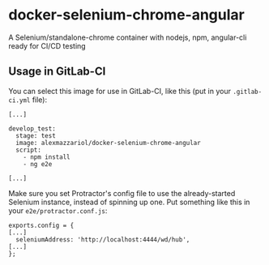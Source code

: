 # docker-selenium-chrome-angular
A Selenium/standalone-chrome container with nodejs, npm, angular-cli ready for CI/CD testing

## Usage in GitLab-CI
You can select this image for use in GitLab-CI, like this (put in your `.gitlab-ci.yml` file):
```
[...]

develop_test:
  stage: test
  image: alexmazzariol/docker-selenium-chrome-angular
  script:
    - npm install
    - ng e2e

[...]
```

Make sure you set Protractor's config file to use the already-started Selenium instance, instead of spinning up one. Put something like this in your `e2e/protractor.conf.js`:
```
exports.config = {
[...]
  seleniumAddress: 'http://localhost:4444/wd/hub',
[...]
};
```
